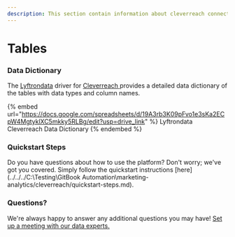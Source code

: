 ```yaml
---
description: This section contain information about cleverreach connector tables information
---
```


# Tables

### Data Dictionary

The [Lyftrondata](https://www.lyftrondata.com/) driver for [Cleverreach](https://www.lyftrondata.com/integration/marketing-analytics/cleverreach//)[ ](https://www.lyftrondata.com/integration/cleverreach/)provides a detailed data dictionary of the tables with data types and column names.

{% embed url="https://docs.google.com/spreadsheets/d/19A3rb3K09pFvo1e3sKa2ECpW4MgtyklXC5mkky5RLBg/edit?usp=drive_link" %}
Lyftrondata Cleverreach Data Dictionary
{% endembed %}

### Quickstart Steps

Do you have questions about how to use the platform? Don't worry; we've got you covered. Simply follow the quickstart instructions [here](../../../C:\Testing\GitBook Automation\marketing-analytics/cleverreach/quickstart-steps.md).

### Questions? <a href="#questions" id="questions"></a>

We're always happy to answer any additional questions you may have! [Set up a meeting with our data experts.](https://www.lyftrondata.com/book-a-meeting/)


